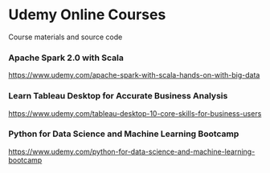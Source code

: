 # Udemy Online Courses
Course materials and source code

### Apache Spark 2.0 with Scala
https://www.udemy.com/apache-spark-with-scala-hands-on-with-big-data

### Learn Tableau Desktop for Accurate Business Analysis
https://www.udemy.com/tableau-desktop-10-core-skills-for-business-users

### Python for Data Science and Machine Learning Bootcamp
https://www.udemy.com/python-for-data-science-and-machine-learning-bootcamp
